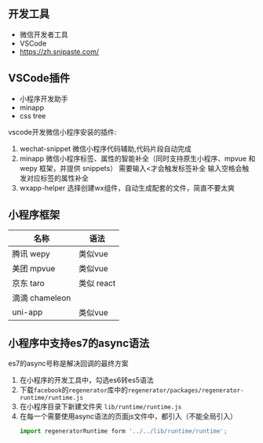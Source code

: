 
## 开发工具
+ 微信开发者工具
+ VSCode
+ https://zh.snipaste.com/

## VSCode插件
+ 小程序开发助手
+ minapp
+ css tree

vscode开发微信小程序安装的插件:
1. wechat-snippet
微信小程序代码辅助,代码片段自动完成
2. minapp
微信小程序标签、属性的智能补全（同时支持原生小程序、mpvue 和 wepy 框架，并提供 snippets）
需要输入<才会触发标签补全
输入空格会触发对应标签的属性补全
3. wxapp-helper
选择创建wx组件，自动生成配套的文件，简直不要太爽

## 小程序框架
|名称|语法|
|----|----|
|腾讯 wepy |类似vue|
|美团 mpvue |类似vue|
|京东 taro |类似 react|
|滴滴 chameleon |
|uni-app |类似vue|

## 小程序中支持es7的async语法

es7的async号称是解决回调的最终方案

1. 在小程序的开发工具中，勾选es6转es5语法
2. 下载`facebook`的`regenerator`库中的`regenerator/packages/regenerator-runtime/runtime.js`
3. 在小程序目录下新建文件夹 `lib/runtime/runtime.js`
4. 在每一个需要使用async语法的页面js文件中，都引入（不能全局引入）
    ```js
    import regeneratorRuntime form '../../lib/runtime/runtime';
    ```







